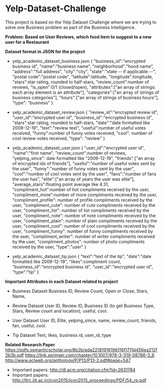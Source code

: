 # Yelp-Dataset-Challenge
This project is based on the Yelp Dataset Challenge where we are trying to solve one Business problem as part of the Business Intelligence.

**Problem: Based on User Reviews, which food item to suggest to a new user for a Restaurant**

**Dataset format in JSON for the project**
* yelp_academic_dataset_business.json
{
    "business_id":"encrypted business id",
    "name":"business name",
    "neighborhood":"hood name",
    "address":"full address",
    "city":"city",
    "state":"state -- if applicable --",
    "postal code":"postal code",
    "latitude":latitude,
    "longitude":longitude,
    "stars":star rating, rounded to half-stars,
    "review_count":number of reviews,
    "is_open":0/1 (closed/open),
    "attributes":["an array of strings: each array element is an attribute"],
    "categories":["an array of strings of business categories"],
    "hours":["an array of strings of business hours"],
    "type": "business"
}

* yelp_academic_dataset_review.json
{
    "review_id":"encrypted review id",
    "user_id":"encrypted user id",
    "business_id":"encrypted business id",
    "stars":star rating, rounded to half-stars,
    "date":"date formatted like 2009-12-19",
    "text":"review text",
    "useful":number of useful votes received,
    "funny":number of funny votes received,
    "cool": number of cool review votes received,
    "type": "review"
}




* yelp_academic_dataset_user.json
{
    "user_id":"encrypted user id",
    "name":"first name",
    "review_count":number of reviews,
    "yelping_since": date formatted like "2009-12-19",
    "friends":["an array of encrypted ids of friends"],
    "useful":"number of useful votes sent by the user",
    "funny":"number of funny votes sent by the user",
    "cool":"number of cool votes sent by the user",
    "fans":"number of fans the user has",
    "elite":["an array of years the user was elite"],
    "average_stars":floating point average like 4.31,
    "compliment_hot":number of hot compliments received by the user,
    "compliment_more":number of more compliments received by the user,
    "compliment_profile": number of profile compliments received by the user,
    "compliment_cute": number of cute compliments received by the user,
    "compliment_list": number of list compliments received by the user,
    "compliment_note": number of note compliments received by the user,
    "compliment_plain": number of plain compliments received by the user,
    "compliment_cool": number of cool compliments received by the user,
    "compliment_funny": number of funny compliments received by the user,
    "compliment_writer": number of writer compliments received by the user,
    "compliment_photos": number of photo compliments received by the user,
    "type":"user"
}

* yelp_academic_dataset_tip.json
{
    "text":"text of the tip",
    "date":"date formatted like 2009-12-19",
    "likes":compliment count,
    "business_id":"encrypted business id",
    "user_id":"encrypted user id",
    "type":"tip"
}

**Important Attributes in each Dataset related to project**
* Business Dataset
Business ID, Review Count, Open or Close, Stars, Name, 

* Review Dataset
User ID, Review ID, Business ID (to get Business Type, Stars, Review count and location), useful, cool.

* User Dataset
User ID, Elite, yelping_since, name, review_count, friends, fan, useful, cool.

* Tip Dataset
Text, likes, business id, user_id, type

**Related Research Paper**
https://pdfs.semanticscholar.org/8b2b/ada22181916196116f1711d456ea212f2b3b.pdf
https://link.springer.com/chapter/10.1007/978-3-319-08786-3_6
http://www.aclweb.org/anthology/P/P13/P13-2.pdf#page=547

* Important papers: http://dl.acm.org/citation.cfm?id=2631784
* Important papers: http://ltrc.iiit.ac.in/icon2015/icon2015_proceedings/PDF/54_rp.pdf




